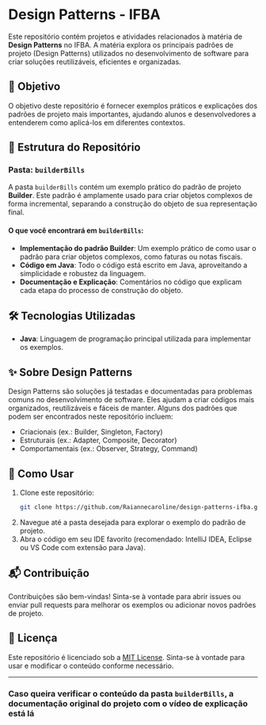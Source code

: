 

# Design Patterns - IFBA

Este repositório contém projetos e atividades relacionados à matéria de **Design Patterns** no IFBA. A matéria explora os principais padrões de projeto (Design Patterns) utilizados no desenvolvimento de software para criar soluções reutilizáveis, eficientes e organizadas.

## 🚀 Objetivo
O objetivo deste repositório é fornecer exemplos práticos e explicações dos padrões de projeto mais importantes, ajudando alunos e desenvolvedores a entenderem como aplicá-los em diferentes contextos.

## 📂 Estrutura do Repositório

### Pasta: `builderBills`

A pasta `builderBills` contém um exemplo prático do padrão de projeto **Builder**. Este padrão é amplamente usado para criar objetos complexos de forma incremental, separando a construção do objeto de sua representação final.

#### O que você encontrará em `builderBills`:
- **Implementação do padrão Builder**: Um exemplo prático de como usar o padrão para criar objetos complexos, como faturas ou notas fiscais.
- **Código em Java**: Todo o código está escrito em Java, aproveitando a simplicidade e robustez da linguagem.
- **Documentação e Explicação**: Comentários no código que explicam cada etapa do processo de construção do objeto.

## 🛠️ Tecnologias Utilizadas
- **Java**: Linguagem de programação principal utilizada para implementar os exemplos.

## ✨ Sobre Design Patterns
Design Patterns são soluções já testadas e documentadas para problemas comuns no desenvolvimento de software. Eles ajudam a criar códigos mais organizados, reutilizáveis e fáceis de manter. Alguns dos padrões que podem ser encontrados neste repositório incluem:
- Criacionais (ex.: Builder, Singleton, Factory)
- Estruturais (ex.: Adapter, Composite, Decorator)
- Comportamentais (ex.: Observer, Strategy, Command)

## 📖 Como Usar
1. Clone este repositório:
   ```bash
   git clone https://github.com/Raiannecaroline/design-patterns-ifba.git
   ```
2. Navegue até a pasta desejada para explorar o exemplo do padrão de projeto.
3. Abra o código em seu IDE favorito (recomendado: IntelliJ IDEA, Eclipse ou VS Code com extensão para Java).

## 📬 Contribuição
Contribuições são bem-vindas! Sinta-se à vontade para abrir issues ou enviar pull requests para melhorar os exemplos ou adicionar novos padrões de projeto.

## 📝 Licença
Este repositório é licenciado sob a [MIT License](LICENSE). Sinta-se à vontade para usar e modificar o conteúdo conforme necessário.

---

### Caso queira verificar o conteúdo da pasta `builderBills`, a documentação original do projeto com o vídeo de explicação está lá
